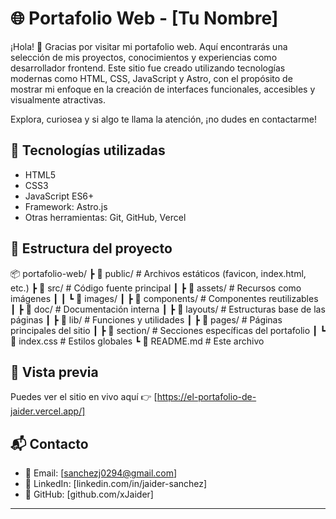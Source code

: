 # 🌐 Portafolio Web - [Tu Nombre]

¡Hola! 👋 Gracias por visitar mi portafolio web. Aquí encontrarás una selección de mis proyectos, conocimientos y experiencias como desarrollador frontend. Este sitio fue creado utilizando tecnologías modernas como HTML, CSS, JavaScript y Astro, con el propósito de mostrar mi enfoque en la creación de interfaces funcionales, accesibles y visualmente atractivas.

Explora, curiosea y si algo te llama la atención, ¡no dudes en contactarme!

## 🚀 Tecnologías utilizadas

- HTML5
- CSS3
- JavaScript ES6+
- Framework: Astro.js
- Otras herramientas: Git, GitHub, Vercel

## 📁 Estructura del proyecto

📦 portafolio-web/ 
┣ 📂 public/ # Archivos estáticos (favicon, index.html, etc.)
┣ 📂 src/ # Código fuente principal
┃ ┣ 📂 assets/ # Recursos como imágenes
┃ ┃ ┗ 📂 images/
┃ ┣ 📂 components/ # Componentes reutilizables
┃ ┣ 📂 doc/ # Documentación interna
┃ ┣ 📂 layouts/ # Estructuras base de las páginas
┃ ┣ 📂 lib/ # Funciones y utilidades
┃ ┣ 📂 pages/ # Páginas principales del sitio
┃ ┣ 📂 section/ # Secciones específicas del portafolio
┃ ┗ 📜 index.css # Estilos globales
┗ 📜 README.md # Este archivo

## 📸 Vista previa

Puedes ver el sitio en vivo aquí 👉 [https://el-portafolio-de-jaider.vercel.app/]

## 📬 Contacto

- 📧 Email: [sanchezj0294@gmail.com]
- 💼 LinkedIn: [linkedin.com/in/jaider-sanchez]
- 🐙 GitHub: [github.com/xJaider]

---